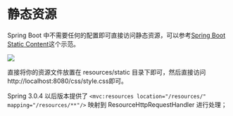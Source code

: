 # 静态资源

Spring Boot 中不需要任何的配置即可直接访问静态资源，可以参考[Spring Boot Static Content](https://github.com/spring-projects/spring-boot/blob/master/spring-boot-samples%2Fspring-boot-sample-web-static%2Fsrc%2Fmain%2Fjava%2Fsample%2Fweb%2Fstaticcontent%2FSampleWebStaticApplication.java)这个示范。

![](http://i.stack.imgur.com/QnNmy.png)

直接将你的资源文件放置在 resources/static 目录下即可，然后直接访问http://localhost:8080/css/style.css即可。

Spring 3.0.4 以后版本提供了 `<mvc:resources location="/resources/" mapping="/resources/**"/>` 映射到 ResourceHttpRequestHandler 进行处理；
